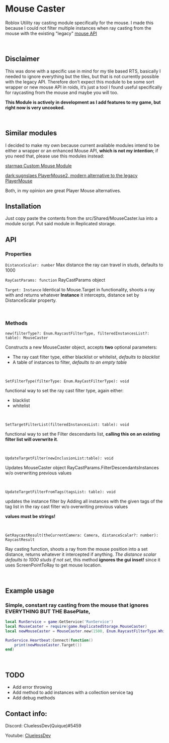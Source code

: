# Mouse Caster
Roblox Utility ray casting module specifically for the mouse. I made this because I could not filter multiple instances when ray casting from the mouse with the existing "legacy" [mouse API](https://developer.roblox.com/en-us/api-reference/class/Mouse)

<br>

## Disclaimer 

This was done with a specific use in mind for my tile based RTS, basically I needed to ignore everything but the tiles, but that is not currently possible with the legacy API. Therefore don’t expect this module to be some sort wrapper or new mouse API in roids, it’s just a tool I found useful specifically for raycasting from the mouse and maybe you will too.

**This Module is actively in development as I add features to my game, but right now is very uncooked.**

<br>

## Similar modules
I decided to make my own because current available modules intend to be either a wrapper or an enhanced Mouse API, **which is not my intention**; if you need that, please use this modules instead:

[starmaq Custom Mouse Module](https://devforum.roblox.com/t/custom-mouse-module/1051363)

[dark:sugnslaes PlayerMouse2, modern alternative to the legacy PlayerMouse](https://devforum.roblox.com/t/custom-mouse-module/1051363)

Both, in my opinion are great Player Mouse alternatives.


## Installation
Just copy paste the contents from the src/Shared/MouseCaster.lua into a module script. Put said module in Replicated storage.

## API

### Properties
`DistanceScalar: number` Max distance the ray can travel in studs, defaults to 1000


`RayCastParams: function`  RayCastParams object


`Target: Instance` Identical to Mouse.Target in functionality, shoots a ray with and returns whatever **Instance** it intercepts, distance set by DistanceScalar property.

<br>

### Methods

`new(filterType?: Enum.RaycastFilterType, filteredInstancesList?: table): MouseCaster`

Constructs a new MouseCaster object, accepts **two** optional parameters:
- The ray cast filter type, either blacklist or whitelist, *defaults to blacklist*
- A table of instances to filter, *defaults to an empty table*

<br>

`SetFilterType(filterType: Enum.RayCastFilterType): void`

functional way to set the ray cast filter type, again either:
- blacklist
- whitelist

<br>

`SetTargetFilterList(filteredInstancesList: table): void`

functional way to set the Filter descendants list, **calling this on an existing filter list will overwrite it**.

<br>

`UpdateTargetFilter(newInclusionList:table): void`

Updates MouseCaster object RayCastParams.FilterDescendantsInstances w/o overwriting previous values 

<br>

`UpdateTargetFilterFromTags(tagsList: table): void`

updates the instance filter by Adding all instances with the given tags of the tag list in the ray cast filter w/o overwriting previous values

**values must be strings!**

<br>

`GetRaycastResult(theCurrentCamera: Camera, distanceScalar?: number): RaycastResult`

Ray casting function, shoots a ray from the mouse position into a set distance, returns whatever it intercepted if anything.
*The distance scalar defaults to 1000 studs if not set*, this method **ignores the gui inset!** since it uses ScreenPointToRay to
get mouse location.

<br>

## Example usage

### Simple, constant ray casting from the mouse that ignores **EVERYTHING BUT THE BasePlate**, 
```lua
local RunService = game:GetService('RunService')
local MouseCaster = require(game.ReplicatedStorage.MouseCaster)
local newMouseCaster = MouseCaster.new(1500, Enum.RaycastFilterType.Whitelist, {workspace.Baseplate})

RunService.Heartbeat:Connect(function()
    print(newMouseCaster.Target())
end)
```
<br>

## TODO
- Add error throwing
- Add method to add instances with a collection service tag
- Add debug methods

## Contact info: 
Discord: CluelessDev(Quique)#5459

Youtube: [CluelessDev](https://www.youtube.com/channel/UCViY5D5-aR-Gi-HBf4dg5zQ)
